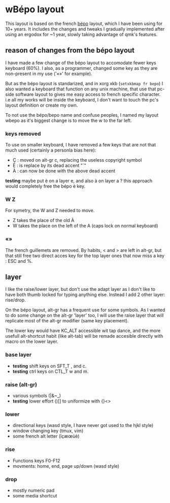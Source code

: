# wBépo layout

This layout is based on the french [bépo](https://bepo.fr/wiki/Accueil) layout, which I have been using for 10+ years. It includes the changes and tweaks I gradually implemented after using an ergodox for ~1 year, slowly taking advantage of qmk's features.

## reason of changes from the bépo layout
I have made a few change of the bépo layout to accomodate fewer keys keyboard (60%). I also, as a programmer, changed some key as they are non-present in my use ('«»' for example).

But as the bépo layout is standarized, and in xorg xkb (`setxkbmap fr bepo`) I also wanted a keyboard that function on any unix machine, that use that pc-side software layout to gives me easy access to french specific character. i.e all my works will be inside the keyboard, I don't want to touch the pc's layout definition or create my own.

To not use the bépo/bepo name and confuse peoples, I named my layout wbepo as it's biggest change is to move the w to the far left.

### keys removed
To use on smaller keyboard, I have removed a few keys that are not that much used (certainly a personla bias here):
- Ç : moved on alt-gr c, replacing the useless copyright symbol
- È : is replace by its dead accent "`"
- À : can now be done with the above dead accent

__testing__ maybe put è on a layer e, and also à on layer a ? this approach would completely free the bépo è key.

### W Z
For symetry, the W and Z needed to move.
- Z takes the place of the old À
- W takes the place on the left of the A (caps lock on normal keyboard)

### «»
The french guillemets are removed. By habits, < and > are left in alt-gr, but that still free two direct acces key for the top layer ones that now miss a key : ESC and %.

## layer
I like the raise/lower layer, but don't use the adapt layer as I don't like to have both thumb locked for typing anything else. Instead I add 2 other layer: rise/drop.

On the bépo layout, alt-gr has a frequent use for some symbols. As I wanted to do some change on the alt-gr 'layer' too, I will use the raise layer that will replicate most of the alt-gr modifier (same key placement).

The lower key would have KC_ALT accessible wit tap dance, and the more usefull alt-shortcut habit (like alt-tab) will be remade accesible directly with macro on the lower layer.

### base layer
 - __testing__ shift keys on SFT_T , and c.
 - __testing__ ctrl keys on CTL_T w and m.

### raise (alt-gr)
 - various symbols (|&\~_)
 - __testing__ lower effort ()[] to uniformize with {}<>

### lower
 - directional keys (wasd style, I have never got used to the hjkl style)
 - window changing key (tmux, vim)
 - some french alt letter (ïçæœùè)

### rise
 - Functions keys F0-F12
 - movments: home, end, page up/down (wasd style)

### drop
 - mostly numeric pad
 - some media shortcut
